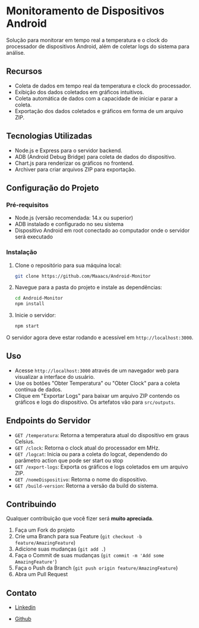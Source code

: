 # Monitoramento de Dispositivos Android

Solução para monitorar em tempo real a temperatura e o clock do processador de dispositivos Android, além de coletar logs do sistema para análise.

## Recursos

- Coleta de dados em tempo real da temperatura e clock do processador.
- Exibição dos dados coletados em gráficos intuitivos.
- Coleta automática de dados com a capacidade de iniciar e parar a coleta.
- Exportação dos dados coletados e gráficos em forma de um arquivo ZIP.

## Tecnologias Utilizadas

- Node.js e Express para o servidor backend.
- ADB (Android Debug Bridge) para coleta de dados do dispositivo.
- Chart.js para renderizar os gráficos no frontend.
- Archiver para criar arquivos ZIP para exportação.

## Configuração do Projeto

### Pré-requisitos

- Node.js (versão recomendada: 14.x ou superior)
- ADB instalado e configurado no seu sistema
- Dispositivo Android em root conectado ao computador onde o servidor será executado

### Instalação

1. Clone o repositório para sua máquina local:

   ```bash
   git clone https://github.com/Maaacs/Android-Monitor
   ```

2. Navegue para a pasta do projeto e instale as dependências:

   ```bash
   cd Android-Monitor
   npm install
   ```

3. Inicie o servidor:

   ```bash
   npm start
   ```

O servidor agora deve estar rodando e acessível em `http://localhost:3000`.

## Uso

- Acesse `http://localhost:3000` através de um navegador web para visualizar a interface do usuário.
- Use os botões "Obter Temperatura" ou "Obter Clock" para a coleta contínua de dados.
- Clique em "Exportar Logs" para baixar um arquivo ZIP contendo os gráficos e logs do dispositivo. Os artefatos vão para `src/outputs`.

## Endpoints do Servidor

- `GET /temperatura`: Retorna a temperatura atual do dispositivo em graus Celsius.
- `GET /clock`: Retorna o clock atual do processador em MHz.
- `GET /logcat`: Inicia ou para a coleta do logcat, dependendo do parâmetro action que pode ser start ou stop
- `GET /export-logs`: Exporta os gráficos e logs coletados em um arquivo ZIP.
- `GET /nomeDispositivo`: Retorna o nome do dispositivo.
- `GET /build-version`: Retorna a versão da build do sistema.

## Contribuindo

Qualquer contribuição que você fizer será **muito apreciada**.

1. Faça um Fork do projeto
2. Crie uma Branch para sua Feature (`git checkout -b feature/AmazingFeature`)
3. Adicione suas mudanças (`git add .`)
4. Faça o Commit de suas mudanças (`git commit -m 'Add some AmazingFeature'`)
5. Faça o Push da Branch (`git push origin feature/AmazingFeature`)
6. Abra um Pull Request


## Contato

- [Linkedin](https://www.linkedin.com/in/max-souza-4533b6196/)

- [Github](https://github.com/seu_usuario/projeto-monitoramentohttps://github.com/Maaacs)